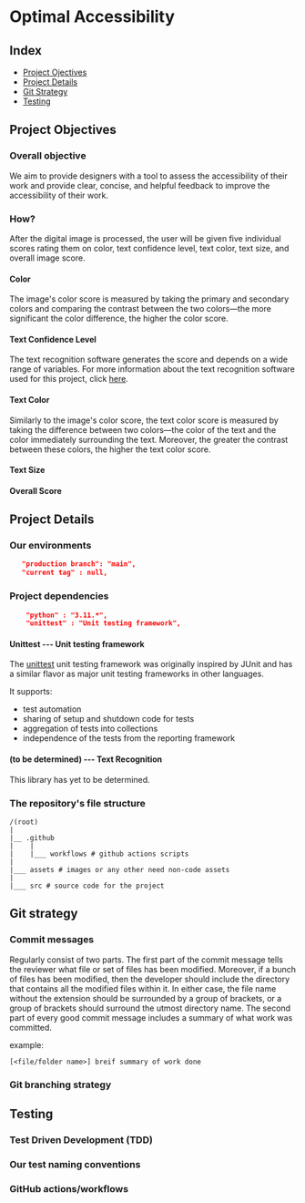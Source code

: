# Optimal Accessibility

## Index
* [Project Ojectives](#project-objectives)
* [Project Details](#project-details)
* [Git Strategy](#git-strategy)
* [Testing](#testing)

## Project Objectives
### Overall objective
We aim to provide designers with a tool to assess the accessibility of their work 
and provide clear, concise, and helpful feedback to improve the accessibility of their work.

### How?
After the digital image is processed, the user will be given five individual scores rating 
them on color, text confidence level, text color, text size, and overall image score. 

#### Color
The image's color score is measured by taking the primary and secondary colors and 
comparing the contrast between the two colors—the more significant the color difference, 
the higher the color score. 

#### Text Confidence Level
The text recognition software generates the score and depends on a wide range of variables. 
For more information about the text recognition software used for this project, 
click [here](#to-be-determined-----text-recognition).

#### Text Color
Similarly to the image's color score, the text color score is measured by taking the 
difference between two colors—the color of the text and the color immediately surrounding 
the text. Moreover, the greater the contrast between these colors, the higher the text 
color score.  

#### Text Size


#### Overall Score

## Project Details
###  Our environments 
```json
   "production branch": "main",
   "current tag" : null,                                                          
```

### Project dependencies

```json
    "python" : "3.11.*",
    "unittest" : "Unit testing framework",
```

#### Unittest --- Unit testing framework
The [unittest](https://docs.python.org/3/library/unittest.html) unit testing framework 
was originally inspired by JUnit and has a similar flavor as major unit testing frameworks 
in other languages.  

It supports:  
* test automation 
* sharing of setup and shutdown code for tests
* aggregation of tests into collections
* independence of the tests from the reporting framework


#### (to be determined) --- Text Recognition
This library has yet to be determined.

### The repository's file structure
```
/(root)
|
|__ .github
|    |
|    |___ workflows # github actions scripts
|
|___ assets # images or any other need non-code assets
|
|___ src # source code for the project

```

## Git strategy
### Commit messages
Regularly consist of two parts. 
The first part of the commit message tells the reviewer what file or set of files has 
been modified. Moreover, if a bunch of files has been modified, then the developer 
should include the directory that contains all the modified files within it. 
In either case, the file name without the extension should be surrounded by a group 
of brackets, or a group of brackets should surround the utmost directory name. 
The second part of every good commit message includes a summary of what work was 
committed.  

example:  

`[<file/folder name>] breif summary of work done`

### Git branching strategy



## Testing
### Test Driven Development (TDD)



### Our test naming conventions



### GitHub actions/workflows